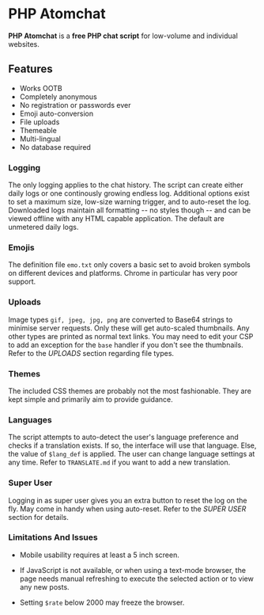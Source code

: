 # PHP Atomchat

**PHP Atomchat** is a **free PHP chat script** for low-volume and individual websites.

## Features
- Works OOTB
- Completely anonymous
- No registration or passwords ever
- Emoji auto-conversion
- File uploads
- Themeable
- Multi-lingual
- No database required

### Logging

The only logging applies to the chat history. The script can create either daily logs or one continously growing endless log. Additional options exist to set a maximum size, low-size warning trigger, and to auto-reset the log. Downloaded logs maintain all formatting -- no styles though -- and can be viewed offline with any HTML capable application. The default are unmetered daily logs.

### Emojis

The definition file `emo.txt` only covers a basic set to avoid broken symbols on different devices and platforms. Chrome in particular has very poor support.

### Uploads

Image types `gif, jpeg, jpg, png` are converted to Base64 strings to minimise server requests. Only these will get auto-scaled thumbnails. Any other types are printed as normal text links. You may need to edit your CSP to add an exception for the `base` handler if you don't see the thumbnails. Refer to the *UPLOADS* section regarding file types.

### Themes

The included CSS themes are probably not the most fashionable. They are kept simple and primarily aim to provide guidance.

### Languages

The script attempts to auto-detect the user's language preference and checks if a translation exists. If so, the interface will use that language. Else, the value of `$lang_def` is applied. The user can change language settings at any time. Refer to `TRANSLATE.md` if you want to add a new translation.

### Super User

Logging in as super user gives you an extra button to reset the log on the fly. May come in handy when using auto-reset. Refer to the *SUPER USER* section for details.

### Limitations And Issues

- Mobile usability requires at least a 5 inch screen.

- If JavaScript is not available, or when using a text-mode browser, the page needs manual refreshing to execute the selected action or to view any new posts. 

- Setting `$rate` below 2000 may freeze the browser.
